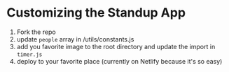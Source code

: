 # Customizing the Standup App

1. Fork the repo
2. update `people` array in /utils/constants.js
3. add you favorite image to the root directory and update the import in `timer.js`
4. deploy to your favorite place (currently on Netlify because it's so easy)
